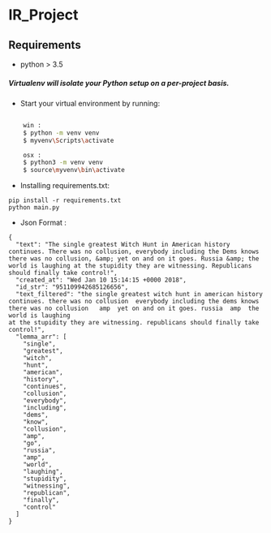 # IR_Project


## Requirements
- python > 3.5

##### Virtualenv will isolate your Python setup on a per-project basis.
- Start your virtual environment by running: 
```bash

    win :
    $ python -m venv venv
    $ myvenv\Scripts\activate

    osx : 
    $ python3 -m venv venv
    $ source\myvenv\bin\activate
```

- Installing requirements.txt:
```
pip install -r requirements.txt
python main.py
```

- Json Format :
```
{
  "text": "The single greatest Witch Hunt in American history continues. There was no collusion, everybody including the Dems knows there was no collusion, &amp; yet on and on it goes. Russia &amp; the world is laughing at the stupidity they are witnessing. Republicans should finally take control!",
  "created_at": "Wed Jan 10 15:14:15 +0000 2018",
  "id_str": "951109942685126656",
  "text_filtered": "the single greatest witch hunt in american history continues. there was no collusion  everybody including the dems knows there was no collusion   amp  yet on and on it goes. russia  amp  the world is laughing
at the stupidity they are witnessing. republicans should finally take control!",
  "lemma_arr": [
    "single",
    "greatest",
    "witch",
    "hunt",
    "american",
    "history",
    "continues",
    "collusion",
    "everybody",
    "including",
    "dems",
    "know",
    "collusion",
    "amp",
    "go",
    "russia",
    "amp",
    "world",
    "laughing",
    "stupidity",
    "witnessing",
    "republican",
    "finally",
    "control"
  ]
}
```